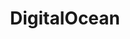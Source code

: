 ---
title: DigitalOcean
domain: digitalocean.com
category: Technology
image: /images/logos/digitalocean.png
subtype: accelerator_partners
event_name: bharathacks_2017
---